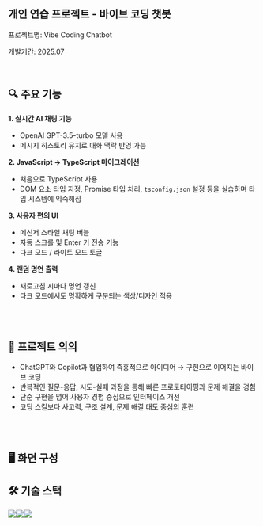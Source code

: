 ## 개인 연습 프로젝트 - 바이브 코딩 챗봇

프로젝트명: Vibe Coding Chatbot


개발기간: 2025.07

<br>

## 🔍 주요 기능

<b>1. 실시간 AI 채팅 기능</b> 

- OpenAI GPT-3.5-turbo 모델 사용
- 메시지 히스토리 유지로 대화 맥락 반영 가능

<b>2. JavaScript → TypeScript 마이그레이션</b>

- 처음으로 TypeScript 사용
- DOM 요소 타입 지정, Promise 타입 처리, `tsconfig.json` 설정 등을 실습하며 타입 시스템에 익숙해짐

<b>3. 사용자 편의 UI</b>

- 메신저 스타일 채팅 버블
- 자동 스크롤 및 Enter 키 전송 기능
- 다크 모드 / 라이트 모드 토글

<b>4. 랜덤 명언 출력</b>

- 새로고침 시마다 명언 갱신
- 다크 모드에서도 명확하게 구분되는 색상/디자인 적용

<br><br/>

## 🌙 프로젝트 의의

- ChatGPT와 Copilot과 협업하여 즉흥적으로 아이디어 → 구현으로 이어지는 바이브 코딩
- 반복적인 질문-응답, 시도-실패 과정을 통해 빠른 프로토타이핑과 문제 해결을 경험
- 단순 구현을 넘어 사용자 경험 중심으로 인터페이스 개선
- 코딩 스킬보다 사고력, 구조 설계, 문제 해결 태도 중심의 훈련

<br><br/>

## 🖥️ 화면 구성



## 🛠️ 기술 스택

<img src="https://img.shields.io/badge/typescript-3178C6?style=for-the-badge&logo=typescript&logoColor=white"><img src="https://img.shields.io/badge/html5-E34F26?style=for-the-badge&logo=html5&logoColor=white"><img src="https://img.shields.io/badge/css3-1572B6?style=for-the-badge&logo=css3&logoColor=white">

<br><br/>
